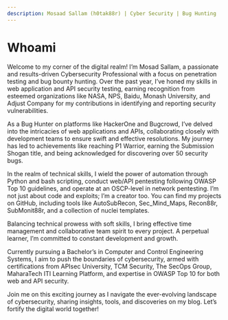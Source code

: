 ```yaml
---
description: Mosaad Sallam (h0tak88r) | Cyber Security | Bug Hunting  | Python Coding
---
```


# Whoami

Welcome to my corner of the digital realm! I’m Mosad Sallam, a passionate and results-driven Cybersecurity Professional with a focus on penetration testing and bug bounty hunting. Over the past year, I’ve honed my skills in web application and API security testing, earning recognition from esteemed organizations like NASA, NPS, Baidu, Monash University, and Adjust Company for my contributions in identifying and reporting security vulnerabilities.

As a Bug Hunter on platforms like HackerOne and Bugcrowd, I’ve delved into the intricacies of web applications and APIs, collaborating closely with development teams to ensure swift and effective resolutions. My journey has led to achievements like reaching P1 Warrior, earning the Submission Shogan title, and being acknowledged for discovering over 50 security bugs.

In the realm of technical skills, I wield the power of automation through Python and bash scripting, conduct web/API pentesting following OWASP Top 10 guidelines, and operate at an OSCP-level in network pentesting. I’m not just about code and exploits; I’m a creator too. You can find my projects on GitHub, including tools like AutoSubRecon, Sec\_Mind\_Maps, Recon88r, SubMonit88r, and a collection of nuclei templates.

Balancing technical prowess with soft skills, I bring effective time management and collaborative team spirit to every project. A perpetual learner, I’m committed to constant development and growth.

Currently pursuing a Bachelor’s in Computer and Control Engineering Systems, I aim to push the boundaries of cybersecurity, armed with certifications from APIsec University, TCM Security, The SecOps Group, MaharaTech ITI Learning Platform, and expertise in OWASP Top 10 for both web and API security.

Join me on this exciting journey as I navigate the ever-evolving landscape of cybersecurity, sharing insights, tools, and discoveries on my blog. Let’s fortify the digital world together!

